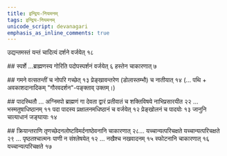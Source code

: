 ```yaml
---
title: इन्द्रिय-नियमनम्
tags: इन्द्रिय-नियमनम्
unicode_script: devanagari
emphasis_as_inline_comments: true
---
```


उद्यन्तमस्तं यन्तं चादित्यं दर्शने वर्जयेत् १८

##‌ स्पर्शे
…ब्राह्मणस्य गोरिति पदोपस्पर्शनं वर्जयेत् ६  हस्तेन चाकारणात् ७ 

##‌ गमने
वत्सतन्तीं च नोपरि गच्छेत् १३ प्रेङ्खावन्तरेण (डोलास्तम्भौ) च नातीयात् १४ (… पथि + अवकाशदानादिकम् "गौरवदर्शन"-पङ्क्ताव् उक्तम्।)

##‌ पादस्थितौ 
… अग्निमपो ब्राह्मणं गा देवता द्वारं प्रतीवातं च शक्तिविषये नाभिप्रसारयीत २२ … भस्मतुषाधिष्ठानम् ११ पदा पादस्य प्रक्षालनमधिष्ठानं च वर्जयेत् १२ प्रेङ्खोलनं च पादयोः १३ जानुनि चात्याधानं जङ्घायाः १४ 

##‌ क्रियान्तराणि 
तृणच्छेदनलोष्टविमर्दनाष्ठेवनानि चाकारणात् २८… यच्चान्यत्परिचक्षते यच्चान्यत्परिचक्षते २९ … पृष्ठतश्चात्मनः पाणी न संश्लेषयेत् १२ … नखैश्च नखवादनम् १५ स्फोटनानि चाकारणात् १६  यच्चान्यत्परिचक्षते १७


